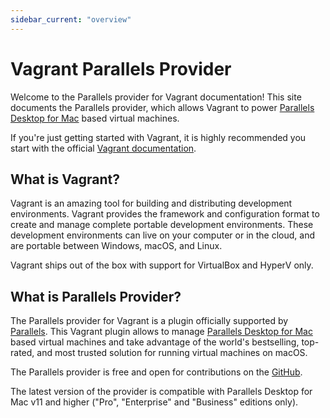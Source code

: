 ```yaml
---
sidebar_current: "overview"
---
```


# Vagrant Parallels Provider

Welcome to the Parallels provider for Vagrant documentation! This site documents
the Parallels provider, which allows Vagrant to power
[Parallels Desktop for Mac](https://www.parallels.com/products/desktop/) based
virtual machines.

If you're just getting started with Vagrant, it is highly recommended you start
with the official [Vagrant documentation](https://www.vagrantup.com/docs/).

## What is Vagrant?

Vagrant is an amazing tool for building and distributing development environments.
Vagrant provides the framework and configuration format to create and manage complete portable development environments.
These development environments can live on your computer or in the cloud, and are portable between Windows, macOS, and Linux.

Vagrant ships out of the box with support for VirtualBox and HyperV only.

## What is Parallels Provider?

The Parallels provider for Vagrant is a plugin officially supported by
[Parallels](https://www.parallels.com/). This Vagrant plugin allows to manage
[Parallels Desktop for Mac](https://www.parallels.com/products/desktop/) based
virtual machines and take advantage of the world's bestselling, top-rated, and
most trusted solution for running virtual machines on macOS.

The Parallels provider is free and open for contributions on the [GitHub](https://github.com/Parallels/vagrant-parallels).

The latest version of the provider is compatible with Parallels Desktop for Mac v11
and higher ("Pro", "Enterprise" and "Business" editions only).
